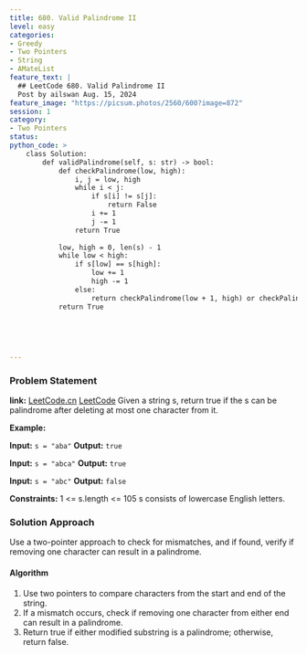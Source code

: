 ```yaml
---
title: 680. Valid Palindrome II
level: easy
categories:
- Greedy
- Two Pointers
- String
- AMateList
feature_text: |
  ## LeetCode 680. Valid Palindrome II
  Post by ailswan Aug. 15, 2024
feature_image: "https://picsum.photos/2560/600?image=872"
session: 1
category:
- Two Pointers
status:  
python_code: >
    class Solution:
        def validPalindrome(self, s: str) -> bool:
            def checkPalindrome(low, high):
                i, j = low, high
                while i < j:
                    if s[i] != s[j]:
                        return False
                    i += 1
                    j -= 1
                return True
            
            low, high = 0, len(s) - 1
            while low < high:
                if s[low] == s[high]:
                    low += 1
                    high -= 1
                else:
                    return checkPalindrome(low + 1, high) or checkPalindrome(low, high - 1)
            return True
            
            
        
       

---
```


### Problem Statement
**link:**
[LeetCode.cn](https://leetcode.cn/problems/valid-palindrome-ii/)
[LeetCode](https://leetcode.com/valid-palindrome-ii/)
Given a string s, return true if the s can be palindrome after deleting at most one character from it.
 
**Example:**

**Input:** `s = "aba"`
**Output:** `true`

**Input:** `s = "abca"`
**Output:** `true`

**Input:** `s = "abc"`
**Output:** `false`

**Constraints:**
1 <= s.length <= 105
s consists of lowercase English letters.
 
### Solution Approach
Use a two-pointer approach to check for mismatches, and if found, verify if removing one character can result in a palindrome.

#### Algorithm
1. Use two pointers to compare characters from the start and end of the string.
2. If a mismatch occurs, check if removing one character from either end can result in a palindrome.
3. Return true if either modified substring is a palindrome; otherwise, return false.